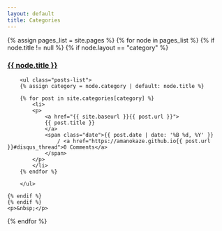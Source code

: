 ```yaml
---
layout: default
title: Categories
---
```


<div id="articles">
{% assign pages_list = site.pages %}
{% for node in pages_list %}
    {% if node.title != null %}
    {% if node.layout == "category" %}
        <h3><a class="category-link {% if page.url == node.url %} active{% endif %}"
        href="{{ site.baseurl }}{{ node.url }}">{{ node.title }}</a></h3>

        <ul class="posts-list">
        {% assign category = node.category | default: node.title %}
        
        {% for post in site.categories[category] %}
            <li>
            <p>
                <a href="{{ site.baseurl }}{{ post.url }}">
                {{ post.title }}
                </a>
                <span class="date">{{ post.date | date: '%B %d, %Y' }}
                    / <a href="https://amanokaze.github.io{{ post.url }}#disqus_thread">0 Comments</a>
                </span>
            </p>
            </li>
        {% endfor %}
        
        </ul>

    {% endif %}
    {% endif %}
    <p>&nbsp;</p>
{% endfor %}
</div>